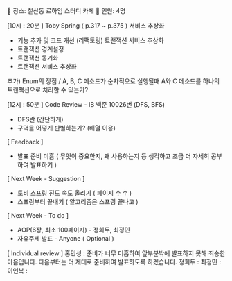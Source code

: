📌 장소: 철산동 르하임 스터디 카페
📌 인원: 4명

[10시 : 20분 ] Toby Spring ( p.317 ~ p.375 )
 서비스 추상화
  - 기능 추가 및 코드 개선 (리팩토링)
 트랜잭션 서비스 추상화
  - 트랜잭션 경계설정
  - 트랜잭션 동기화
  - 트랜잭션 서비스 추상화
 
 추가) Enum의 장점 / A, B, C 메소드가 순차적으로 실행될때 A와 C 메소드를 하나의 트랜잭션으로 처리할 수 있는가?
 
[12시 : 50분 ] Code Review - IB
 백준 10026번 (DFS, BFS)
  - DFS란 (간단하게)
  - 구역을 어떻게 판별하는가? (배열 이용)

[ Feedback ]
 - 발표 준비 미흡 ( 무엇이 중요한지, 왜 사용하는지 등 생각하고 조금 더 자세히 공부하여 발표하기 )
 
[ Next Week - Suggestion ]
 - 토비 스프링 진도 속도 올리기 ( 페이지 수 ↑ )
 - 스프링부터 끝내기 ( 알고리즘은 스프링 끝나고 )
 
[ Next Week - To do ]
 - AOP(6장, 최소 100페이지) - 정희두, 최정민
 - 자유주제 발표 - Anyone ( Optional )
 
[ Individual review ]
홍민성 : 준비가 너무 미흡하여 앞부분밖에 발표하지 못해 죄송한 마음입니다. 다음부터는 더 제대로 준비하여 발표하도록 하겠습니다.
정희두 : 
최정민 : 
이인복 : 
